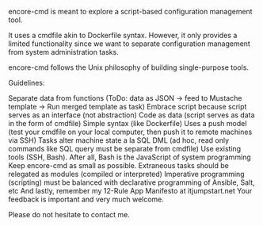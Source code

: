 encore-cmd is meant to explore a script-based configuration management tool.

It uses a cmdfile akin to Dockerfile syntax. However, it only provides a limited functionality since we want to separate configuration management from system administration tasks.

encore-cmd follows the Unix philosophy of building single-purpose tools.

Guidelines:

Separate data from functions (ToDo: data as JSON -> feed to Mustache template -> Run merged template as task)
Embrace script because script serves as an interface (not abstraction)
Code as data (script serves as data in the form of cmdfile)
Simple syntax (like Dockerfile)
Uses a push model (test your cmdfile on your local computer, then push it to remote machines via SSH)
Tasks alter machine state a la SQL DML (ad hoc, read only commands like SQL query must be separate from cmdfile)
Use existing tools (SSH, Bash). After all, Bash is the JavaScript of system programming
Keep encore-cmd as small as possible. Extraneous tasks should be relegated as modules (compiled or interpreted)
Imperative programming (scripting) must be balanced with declarative programming of Ansible, Salt, etc
And lastly, remember my 12-Rule App Manifesto at itjumpstart.net
Your feedback is important and very much welcome.

Please do not hesitate to contact me.
